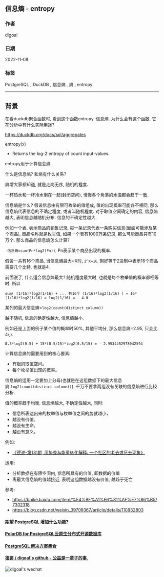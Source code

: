 ## 信息熵 - entropy     
              
### 作者              
digoal              
              
### 日期              
2022-11-08            
              
### 标签              
PostgreSQL , DuckDB , 信息熵 , 熵 , entropy           
              
----              
              
## 背景   
在看duckdb聚合函数时, 看到这个函数entropy. 信息熵. 为什么会有这个函数, 它在分析中有什么实际用途?   
  
https://duckdb.org/docs/sql/aggregates  
  
entropy(x)	  
- Returns the log-2 entropy of count input-values.    
  
  
entropy用于计算信息熵.  
  
什么是信息熵? 和熵有什么关系?  
  
熵增大家都知道, 就是走向无序, 随机的程度.   
  
一杯热水和一杯冷水倒在一起(封闭空间), 慢慢各个角落的水温都会趋于一致.  
  
信息熵是什么? 假设信息由有限可枚举的值组成, 值的出现概率可能各不相同, 那么信息熵代表信息的不确定程度, 或者叫随机程度. 对于取值空间确定的内容, 信息熵越大, 表明信息越随机分布. 信息的不确定性越大.   
  
例如一个表, 表示商品的销售记录, 每一条记录代表一条购买信息(里面可能涉及某个商品), 商品名称就是枚举值, 如果一个表有1000万条记录, 那么可能商品只有10万个. 那么商品的信息熵怎么计算?    
  
`-信息熵=sum(Pn*log2(Pn))`, Pn表示某个商品出现的概率.  
  
假设一共有16个商品, 当信息熵最大=X时, `2^X=16`, 刚好等于2进制中表示16个商品需要几个比特.  也就是4.     
  
前面说了, 什么适合信息熵最大? 随机程度最大时, 也就是每个枚举值的概率都相等时: 所以    
  
` sum( (1/16)*log2(1/16) + ... 共16个 (1/16)*log2(1/16) ) = 16*(1/16)*log2(1/16) = log2(1/16) = - 4.0 `    
  
某列的最大信息熵=`log2(count(distinct column))`   
  
越不随机, 信息的确定性越大, 信息熵越小.   
  
例如还是上面的例子某个值的概率时50%, 其他平均分, 那么信息熵=2.95, 只会比4小.    
  
`0.5*log2(0.5) + 15*(0.5/15)*log2(0.5/15) = - 2.9534452978042594`  
  
  
计算信息熵的需要用到的核心要素:  
- 有限的取值空间。  
- 每个枚举值出现的概率。  
  
信息熵的运用一定要加上分母(也就是在这组数据下的最大信息熵:`log2(count(distinct column))`). 千万不要拿两组没有关联的信息熵进行比较分析.   
  
  
值的概率趋于均衡, 信息熵越大, 不确定性越大, 同时:    
- 信息所表达出来的枚举值与枚举值之间的势就越小，  
- 越没有价值，  
- 越没有生命，  
- 越没有意义。  
  
例如:  
- [《德说-第131期, 用势差与能量转化解释: 一个社区的老去或死去现象》](../202209/20220903_01.md)    
  
  
运用:    
- 分析数据在有限空间内, 信息所具有的价值, 即数据的价值  
- 离最大信息熵的值越接近, 表明这组数据越没有价值, 越趋于死亡  
   
参考:  
- https://baike.baidu.com/item/%E4%BF%A1%E6%81%AF%E7%86%B5/7302318  
- https://blog.csdn.net/weixin_39709367/article/details/110832803  
  
  
  
#### [期望 PostgreSQL 增加什么功能?](https://github.com/digoal/blog/issues/76 "269ac3d1c492e938c0191101c7238216")
  
  
#### [PolarDB for PostgreSQL云原生分布式开源数据库](https://github.com/ApsaraDB/PolarDB-for-PostgreSQL "57258f76c37864c6e6d23383d05714ea")
  
  
#### [PostgreSQL 解决方案集合](https://yq.aliyun.com/topic/118 "40cff096e9ed7122c512b35d8561d9c8")
  
  
#### [德哥 / digoal's github - 公益是一辈子的事.](https://github.com/digoal/blog/blob/master/README.md "22709685feb7cab07d30f30387f0a9ae")
  
  
![digoal's wechat](../pic/digoal_weixin.jpg "f7ad92eeba24523fd47a6e1a0e691b59")
  
